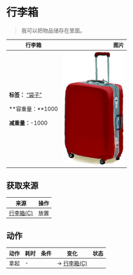 # 行李箱  
> 我可以把物品储存在里面。  
  
  行李箱  |   图片   
 ----  |  ----:   
 **标签：**	[“袋子”](tag_Bag.md)<br><br>**容重量：**1000<br><br>**减重量：**-1000  |  <img decoding="async" src="Sprite/LuggageRed.png" href="a.md" style="max-width:300px;max-height:300px;">   
  
## 获取来源  
来源  |  操作  
----  |  ----  
[行李箱(C)](LuggageC.md)  |  放置  
## 动作  
动作  |  耗时  |  条件  |  变化  |  状态  
----  |  ----  |  ----  |  ----  |  ----  
拿起<br>  |  -  |    |  → [行李箱(C)](LuggageC.md)  |    

